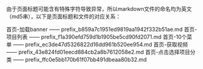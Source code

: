 由于页面标题可能含有特殊字符导致异常，所以markdown文件的命名均为英文（md5串），以下是页面标题和文件的对应关系：

首页-加载banner —— prefix_b859a7c1951ed9819aa1942f332b51ae.md
首页-项目列表 —— prefix_f1a390efd759d1b1905be5cd90fd2071.md
首页-10个菜单 —— prefix_ec3de47d5326822d16dd961b520ee954.md
首页-获取视频 —— prefix_43e824fd01eecd884cb2a8b7612058e2.md
首页-点击选择项目分类 —— prefix_ffc0e5bb170b61f07bb491dbeaa80b32.md
